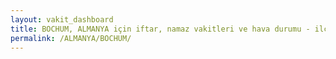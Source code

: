 ```yaml
---
layout: vakit_dashboard
title: BOCHUM, ALMANYA için iftar, namaz vakitleri ve hava durumu - ilçe/eyalet seç
permalink: /ALMANYA/BOCHUM/
---
```


<script type="text/javascript">
  var GLOBAL_COUNTRY = 'ALMANYA';
  var GLOBAL_CITY = 'BOCHUM';
  var GLOBAL_STATE = '';
  var lat = 72;
  var lon = 21;
</script>
